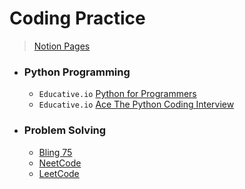 # Coding Practice
> [Notion Pages](https://yylou.notion.site/CODING-eef2bf79104b44709c56f0bedea8d9f5)

* ### Python Programming
    * ```Educative.io``` [Python for Programmers](https://www.educative.io/path/python-for-programmers)
    * ```Educative.io``` [Ace The Python Coding Interview](https://www.educative.io/path/ace-python-coding-interview)

* ### Problem Solving
    * [Bling 75](https://www.techinterviewhandbook.org/best-practice-questions/)
    * [NeetCode](https://neetcode.io/roadmap)
    * [LeetCode](https://leetcode.com/yylou/)